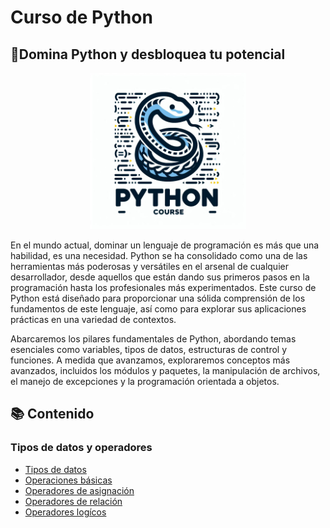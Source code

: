# Curso de Python
## 💪Domina Python y desbloquea tu potencial
<p align="center">
    <img src="Cuadernos/recursos/imagenes/portada.jpg" style="width: 250px" />
</p>

En el mundo actual, dominar un lenguaje de programación es más que una habilidad, es una necesidad. Python se ha consolidado como una de las herramientas más poderosas y versátiles en el arsenal de cualquier desarrollador, desde aquellos que están dando sus primeros pasos en la programación hasta los profesionales más experimentados. Este curso de Python está diseñado para proporcionar una sólida comprensión de los fundamentos de este lenguaje, así como para explorar sus aplicaciones prácticas en una variedad de contextos.

Abarcaremos los pilares fundamentales de Python, abordando temas esenciales como variables, tipos de datos, estructuras de control y funciones. A medida que avanzamos, exploraremos conceptos más avanzados, incluidos los módulos y paquetes, la manipulación de archivos, el manejo de excepciones y la programación orientada a objetos.

## 📚 Contenido

### Tipos de datos y operadores
- [Tipos de datos](https://nbviewer.org/github/jgcarrillo0/Curso_Python/blob/main/Cuadernos/1_Tipos_de_datos.ipynb)
- [Operaciones básicas](https://nbviewer.org/github/jgcarrillo0/Curso_Python/blob/main/Cuadernos/2_Operaciones.ipynb)
- [Operadores de asignación](https://nbviewer.org/github/jgcarrillo0/Curso_Python/blob/main/Cuadernos/3_Operadores_de_asignacion.ipynb)
- [Operadores de relación](https://nbviewer.org/github/jgcarrillo0/Curso_Python/blob/main/Cuadernos/4_Operadores%20de%20relacion.ipynb)
- [Operadores logícos](https://nbviewer.org/github/jgcarrillo0/Curso_Python/blob/main/Cuadernos/5_Operadores%20logicos.ipynb)



